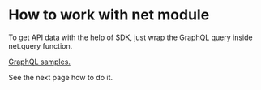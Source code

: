 # How to work with net module

To get API data with the help of SDK, just wrap the GraphQL query inside net.query function.

[GraphQL samples. ](https://docs.everos.dev/ever-platform/samples/graphql-samples/accounts)

See the next page how to do it.&#x20;
